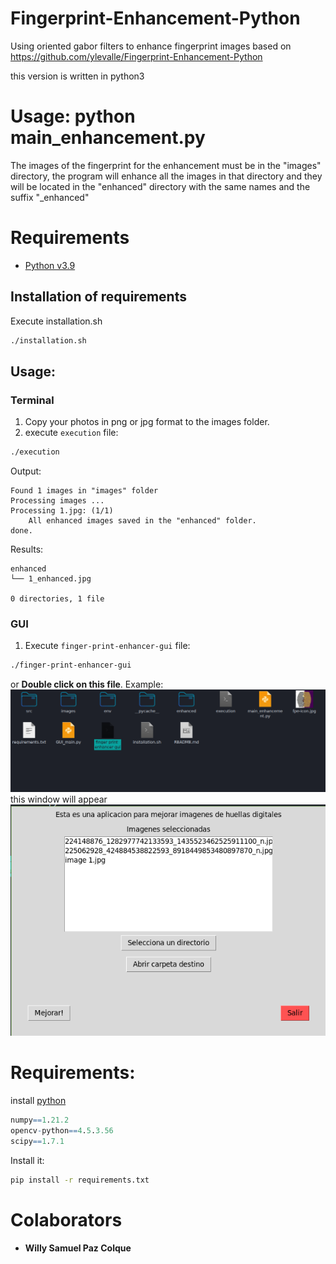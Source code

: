 # Fingerprint-Enhancement-Python

Using oriented gabor filters to enhance fingerprint images based on https://github.com/ylevalle/Fingerprint-Enhancement-Python

this version is written in python3

# Usage: python main_enhancement.py

The images of the fingerprint for the enhancement must be in the "images" directory, the program will enhance all the images in that directory and they will be located in the "enhanced" directory with the same names and the suffix "_enhanced"

# Requirements
* [Python v3.9](https://www.python.org/downloads/release/python-398/)

## Installation of requirements

Execute installation.sh
```bash
./installation.sh
```

## Usage:
### Terminal
1. Copy your photos in png or jpg format to the images folder.
2. execute `execution` file:
```bash
./execution
```
Output:
```
Found 1 images in "images" folder
Processing images ...
Processing 1.jpg: (1/1)
	All enhanced images saved in the "enhanced" folder.
done.
```
Results:
```
enhanced
└── 1_enhanced.jpg

0 directories, 1 file
```
### GUI
1. Execute `finger-print-enhancer-gui` file:
```bash
./finger-print-enhancer-gui
```
or 
**Double click on this file**. Example:
![img1](.github/img1.png)
this window will appear
![img2](.github/img2.png)



# Requirements:

install [python](https://www.python.org/)

```r
numpy==1.21.2
opencv-python==4.5.3.56
scipy==1.7.1
```
Install it:
```sh
pip install -r requirements.txt
```
# Colaborators
* **Willy Samuel Paz Colque**
